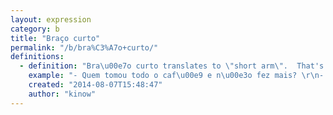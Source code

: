 ```yaml
---
layout: expression
category: b
title: "Braço curto"
permalink: "/b/bra%C3%A7o+curto/"
definitions:
  - definition: "Bra\u00e7o curto translates to \"short arm\".  That's someone who doesn't like working; a lazy person. \r\n\r\nYou know that person that has always an excuse for not doing something, the laziest person in the office? He is a \"bra\u00e7o curto\". "
    example: "- Quem tomou todo o caf\u00e9 e n\u00e3o fez mais? \r\n- O Jo\u00e3o, claro. Ele \u00e9 maior bra\u00e7o curto.\r\n\r\n- Ow bra\u00e7o curto, vem c\u00e1 e me ajuda com isso."
    created: "2014-08-07T15:48:47"
    author: "kinow"
---
```

